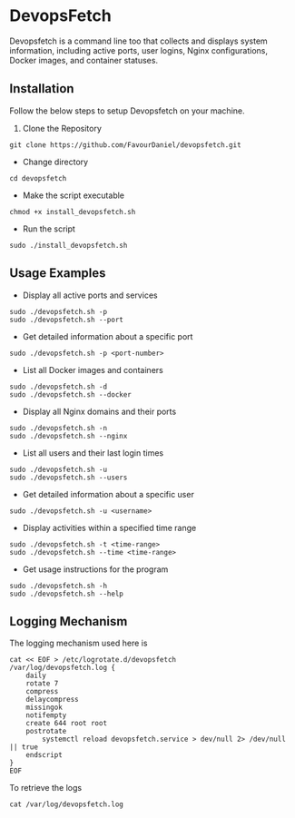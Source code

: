 # DevopsFetch

Devopsfetch is a command line too that collects and displays system information, including active ports, user logins, Nginx configurations, Docker images, and container statuses.

## Installation
Follow the below steps to setup Devopsfetch on your machine.

1.  Clone the Repository
```
git clone https://github.com/FavourDaniel/devopsfetch.git
```
- Change directory
```
cd devopsfetch
```
- Make the script executable
```
chmod +x install_devopsfetch.sh
```
- Run the script
```
sudo ./install_devopsfetch.sh
```

## Usage Examples
- Display all active ports and services
```
sudo ./devopsfetch.sh -p
sudo ./devopsfetch.sh --port
```
- Get detailed information about a specific port
```
sudo ./devopsfetch.sh -p <port-number>
```
- List all Docker images and containers
```
sudo ./devopsfetch.sh -d
sudo ./devopsfetch.sh --docker
```
- Display all Nginx domains and their ports
```
sudo ./devopsfetch.sh -n
sudo ./devopsfetch.sh --nginx
```
- List all users and their last login times
```
sudo ./devopsfetch.sh -u
sudo ./devopsfetch.sh --users
```
- Get detailed information about a specific user
```
sudo ./devopsfetch.sh -u <username>
```
- Display activities within a specified time range
```
sudo ./devopsfetch.sh -t <time-range>
sudo ./devopsfetch.sh --time <time-range>
```
- Get usage instructions for the program
```
sudo ./devopsfetch.sh -h
sudo ./devopsfetch.sh --help
```

## Logging Mechanism

The logging mechanism used here is
```
cat << EOF > /etc/logrotate.d/devopsfetch
/var/log/devopsfetch.log {
    daily
    rotate 7
    compress
    delaycompress
    missingok
    notifempty
    create 644 root root
    postrotate
        systemctl reload devopsfetch.service > dev/null 2> /dev/null || true
    endscript
}
EOF
```

To retrieve the logs
```
cat /var/log/devopsfetch.log
```
